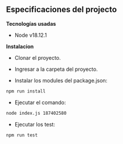 ## Especificaciones del projecto

**Tecnologías usadas**
- Node v18.12.1

**Instalacion**
- Clonar el proyecto. 
- Ingresar a la carpeta del proyecto.


- Instalar los modules del package.json:
```bash
npm run install
```
- Ejecutar el comando:
```bash
node index.js 187402580
```
- Ejecutar los test:
```bash
npm run test
```
